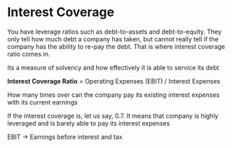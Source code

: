 # Interest Coverage

You have leverage ratios such as debt-to-assets and debt-to-equity. They only tell how much debt a company
has taken, but cannot really tell if the company has the ability to re-pay the debt. That is where interest coverage ratio
comes in.

Its a measure of solvency and how effectively it is able to service its debt

**Interest Coverage Ratio** = Operating Expenses (EBIT) / Interest Expenses

How many times over can the company pay its existing interest expenses with its current earnings

If the interest coverage is, let us say, 0.7. It means that company is highly leveraged and is barely able to pay its interest expenses

EBIT -> Earnings before interest and tax